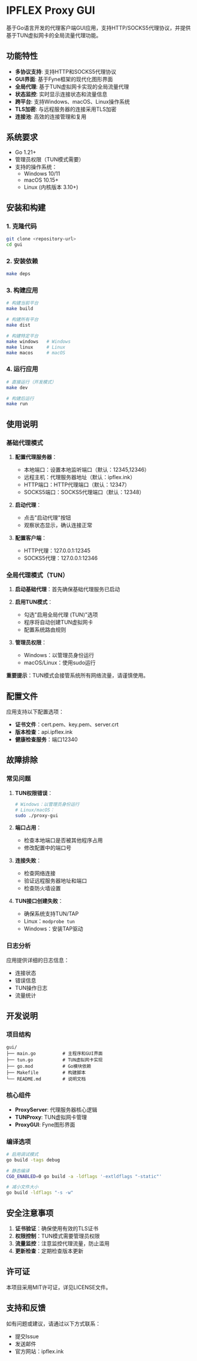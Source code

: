 # IPFLEX Proxy GUI

基于Go语言开发的代理客户端GUI应用，支持HTTP/SOCKS5代理协议，并提供基于TUN虚拟网卡的全局流量代理功能。

## 功能特性

- **多协议支持**: 支持HTTP和SOCKS5代理协议
- **GUI界面**: 基于Fyne框架的现代化图形界面
- **全局代理**: 基于TUN虚拟网卡实现的全局流量代理
- **状态监控**: 实时显示连接状态和流量信息
- **跨平台**: 支持Windows、macOS、Linux操作系统
- **TLS加密**: 与远程服务器的连接采用TLS加密
- **连接池**: 高效的连接管理和复用

## 系统要求

- Go 1.21+
- 管理员权限（TUN模式需要）
- 支持的操作系统：
  - Windows 10/11
  - macOS 10.15+
  - Linux (内核版本 3.10+)

## 安装和构建

### 1. 克隆代码
```bash
git clone <repository-url>
cd gui
```

### 2. 安装依赖
```bash
make deps
```

### 3. 构建应用
```bash
# 构建当前平台
make build

# 构建所有平台
make dist

# 构建特定平台
make windows   # Windows
make linux     # Linux  
make macos     # macOS
```

### 4. 运行应用
```bash
# 直接运行（开发模式）
make dev

# 构建后运行
make run
```

## 使用说明

### 基础代理模式

1. **配置代理服务器**：
   - 本地端口：设置本地监听端口（默认：12345,12346）
   - 远程主机：代理服务器地址（默认：ipflex.ink）
   - HTTP端口：HTTP代理端口（默认：12347）
   - SOCKS5端口：SOCKS5代理端口（默认：12348）

2. **启动代理**：
   - 点击"启动代理"按钮
   - 观察状态显示，确认连接正常

3. **配置客户端**：
   - HTTP代理：127.0.0.1:12345
   - SOCKS5代理：127.0.0.1:12346

### 全局代理模式（TUN）

1. **启动基础代理**：首先确保基础代理服务已启动

2. **启用TUN模式**：
   - 勾选"启用全局代理 (TUN)"选项
   - 程序将自动创建TUN虚拟网卡
   - 配置系统路由规则

3. **管理员权限**：
   - Windows：以管理员身份运行
   - macOS/Linux：使用sudo运行

**重要提示**：TUN模式会接管系统所有网络流量，请谨慎使用。

## 配置文件

应用支持以下配置选项：

- **证书文件**：cert.pem、key.pem、server.crt
- **版本检查**：api.ipflex.ink
- **健康检查服务**：端口12340

## 故障排除

### 常见问题

1. **TUN权限错误**：
   ```bash
   # Windows：以管理员身份运行
   # Linux/macOS：
   sudo ./proxy-gui
   ```

2. **端口占用**：
   - 检查本地端口是否被其他程序占用
   - 修改配置中的端口号

3. **连接失败**：
   - 检查网络连接
   - 验证远程服务器地址和端口
   - 检查防火墙设置

4. **TUN接口创建失败**：
   - 确保系统支持TUN/TAP
   - Linux：`modprobe tun`
   - Windows：安装TAP驱动

### 日志分析

应用提供详细的日志信息：
- 连接状态
- 错误信息  
- TUN操作日志
- 流量统计

## 开发说明

### 项目结构
```
gui/
├── main.go          # 主程序和GUI界面
├── tun.go           # TUN虚拟网卡实现
├── go.mod           # Go模块依赖
├── Makefile         # 构建脚本
└── README.md        # 说明文档
```

### 核心组件

- **ProxyServer**: 代理服务器核心逻辑
- **TUNProxy**: TUN虚拟网卡管理
- **ProxyGUI**: Fyne图形界面

### 编译选项

```bash
# 启用调试模式
go build -tags debug

# 静态编译
CGO_ENABLED=0 go build -a -ldflags '-extldflags "-static"'

# 减小文件大小
go build -ldflags "-s -w"
```

## 安全注意事项

1. **证书验证**：确保使用有效的TLS证书
2. **权限控制**：TUN模式需要管理员权限
3. **流量监控**：注意监控代理流量，防止滥用
4. **更新检查**：定期检查版本更新

## 许可证

本项目采用MIT许可证，详见LICENSE文件。

## 支持和反馈

如有问题或建议，请通过以下方式联系：
- 提交Issue
- 发送邮件
- 官方网站：ipflex.ink